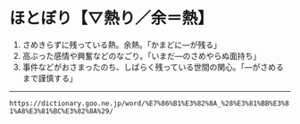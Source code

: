 # ほとぼり【▽熱り／余＝熱】

1.  さめきらずに残っている熱。余熱。「かまどに―が残る」
2.  高ぶった感情や興奮などのなごり。「いまだ―のさめやらぬ面持ち」
3.  事件などがおさまったのち、しばらく残っている世間の関心。「―がさめるまで謹慎する」

---
`https://dictionary.goo.ne.jp/word/%E7%86%B1%E3%82%8A_%28%E3%81%BB%E3%81%A8%E3%81%BC%E3%82%8A%29/`